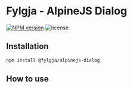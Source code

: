 # Fylgja - AlpineJS Dialog

[![NPM version](https://img.shields.io/npm/v/@fylgja/alpinejs-dialog)](https://www.npmjs.org/package/@fylgja/alpinejs-dialog)
![license](https://img.shields.io/github/license/fylgja/alpinejs-fylgja)

<!-- TODO -->

## Installation

```bash
npm install @fylgja/alpinejs-dialog
```

<!-- TODO -->

## How to use

<!-- TODO -->
